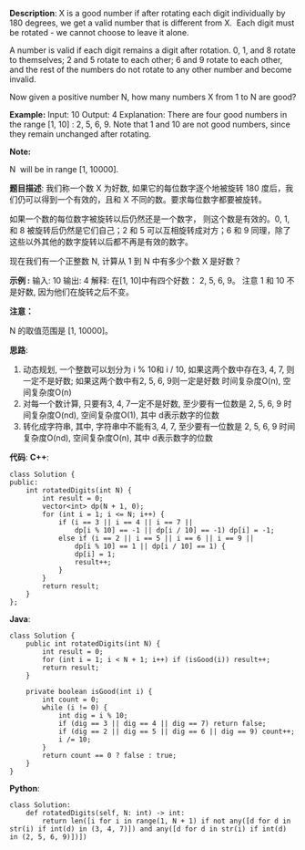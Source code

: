 __Description__:
X is a good number if after rotating each digit individually by 180 degrees, we get a valid number that is different from X.  Each digit must be rotated - we cannot choose to leave it alone.

A number is valid if each digit remains a digit after rotation. 0, 1, and 8 rotate to themselves; 2 and 5 rotate to each other; 6 and 9 rotate to each other, and the rest of the numbers do not rotate to any other number and become invalid.

Now given a positive number N, how many numbers X from 1 to N are good?

__Example:__
Input: 10
Output: 4
Explanation: 
There are four good numbers in the range [1, 10] : 2, 5, 6, 9.
Note that 1 and 10 are not good numbers, since they remain unchanged after rotating.

__Note:__

N  will be in range [1, 10000].

__题目描述__:
我们称一个数 X 为好数, 如果它的每位数字逐个地被旋转 180 度后，我们仍可以得到一个有效的，且和 X 不同的数。要求每位数字都要被旋转。

如果一个数的每位数字被旋转以后仍然还是一个数字， 则这个数是有效的。0, 1, 和 8 被旋转后仍然是它们自己；2 和 5 可以互相旋转成对方；6 和 9 同理，除了这些以外其他的数字旋转以后都不再是有效的数字。

现在我们有一个正整数 N, 计算从 1 到 N 中有多少个数 X 是好数？

__示例 :__
输入: 10
输出: 4
解释: 
在[1, 10]中有四个好数： 2, 5, 6, 9。
注意 1 和 10 不是好数, 因为他们在旋转之后不变。

__注意：__

N 的取值范围是 [1, 10000]。

__思路__:
1. 动态规划, 一个整数可以划分为 i % 10和 i / 10, 如果这两个数中存在3, 4, 7, 则一定不是好数; 如果这两个数中有2, 5, 6, 9则一定是好数
时间复杂度O(n), 空间复杂度O(n)
2. 对每一个数计算, 只要有3, 4, 7一定不是好数, 至少要有一位数是 2, 5, 6, 9
时间复杂度O(nd), 空间复杂度O(1), 其中 d表示数字的位数
3. 转化成字符串, 其中, 字符串中不能有3, 4, 7, 至少要有一位数是 2, 5, 6, 9
时间复杂度O(nd), 空间复杂度O(n), 其中 d表示数字的位数

__代码__:
__C++__:
```
class Solution {
public:
    int rotatedDigits(int N) {
        int result = 0;
        vector<int> dp(N + 1, 0);
        for (int i = 1; i <= N; i++) {
            if (i == 3 || i == 4 || i == 7 ||
                dp[i % 10] == -1 || dp[i / 10] == -1) dp[i] = -1;
            else if (i == 2 || i == 5 || i == 6 || i == 9 ||
                dp[i % 10] == 1 || dp[i / 10] == 1) {
                dp[i] = 1;
                result++;
            }
        }
        return result;
    }
};
```

__Java__:
```
class Solution {
    public int rotatedDigits(int N) {
        int result = 0;
        for (int i = 1; i < N + 1; i++) if (isGood(i)) result++;
        return result;
    }
    
    private boolean isGood(int i) {
        int count = 0;
        while (i != 0) {
            int dig = i % 10;
            if (dig == 3 || dig == 4 || dig == 7) return false;
            if (dig == 2 || dig == 5 || dig == 6 || dig == 9) count++;
            i /= 10;
        }
        return count == 0 ? false : true;
    }
}
```

__Python__:
```
class Solution:
    def rotatedDigits(self, N: int) -> int:
        return len([i for i in range(1, N + 1) if not any([d for d in str(i) if int(d) in (3, 4, 7)]) and any([d for d in str(i) if int(d) in (2, 5, 6, 9)])])
```